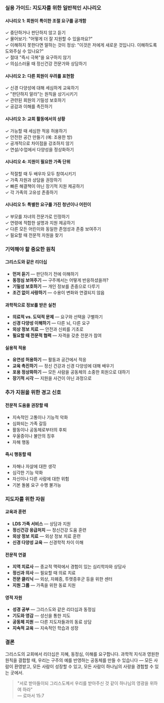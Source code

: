 ### 실용 가이드: 지도자를 위한 일반적인 시나리오

#### 시나리오 1: 회원이 특이한 조절 요구를 공개함
✓ 중단하거나 판단하지 않고 듣기<br/>
✓ 물어보기: "어떻게 더 잘 지원할 수 있을까요?"<br/>
✓ 이해하지 못한다면 말하는 것이 정상: "이것은 저에게 새로운 것입니다. 이해하도록 도와주실 수 있나요?"<br/>
✓ 절대 "즉시 극복"을 요구하지 않기<br/>
✓ 의심스러울 때 정신건강 전문가와 상담하기<br/>

#### 시나리오 2: 다른 회원이 우려를 표현함
✓ 신경 다양성에 대해 세심하게 교육하기<br/>
✓ "판단하지 말라"는 원칙을 상기시키기<br/>
✓ 관련된 회원의 기밀성 보호하기<br/>
✓ 공감과 이해를 촉진하기<br/>

#### 시나리오 3: 교회 활동에서의 상황
✓ 가능할 때 세심한 적응 허용하기<br/>
✓ 안전한 공간 만들기 (예: 조용한 방)<br/>
✓ 공개적으로 차이점을 강조하지 않기<br/>
✓ 연설/수업에서 다양성을 정상화하기<br/>

#### 시나리오 4: 지원이 필요한 가족 단위
✓ 적절할 때 두 배우자 모두 참여시키기<br/>
✓ 가족 자원과 상담을 권장하기<br/>
✓ 빠른 해결책이 아닌 장기적 지원 제공하기<br/>
✓ 각 가족의 고유성 존중하기<br/>

#### 시나리오 5: 특별한 요구를 가진 청년이나 어린이
✓ 부모를 자녀의 전문가로 인정하기<br/>
✓ 연령에 적합한 설명과 지원 제공하기<br/>
✓ 다른 모든 어린이와 동일한 존엄성과 존중 보여주기<br/>
✓ 필요할 때 전문적 자원을 찾기<br/>

### 기억해야 할 중요한 원칙

#### 그리스도와 같은 리더십
- **먼저 듣기** — 판단하기 전에 이해하기
- **동정심 보여주기** — 구주께서는 어떻게 반응하셨을까?
- **기밀성 보호하기** — 개인 정보를 존중으로 다루기
- **조건 없이 사랑하기** — 수용이 변화와 연결되지 않음

#### 과학적으로 정보를 받은 실천
- **의료적 vs. 도덕적 문제** — 요구와 선택을 구별하기
- **신경 다양성 이해하기** — 다른 뇌, 다른 요구
- **외상 정보 치료** — 안전과 신뢰를 기초로
- **필요할 때 전문적 협력** — 자격을 갖춘 전문가 참여

#### 실용적 적용
- **유연성 허용하기** — 활동과 공간에서 적응
- **교육 촉진하기** — 정신 건강과 신경 다양성에 대해 배우기
- **포용 정상화하기** — 모든 사람을 공동체의 소중한 회원으로 대하기
- **장기적 시각** — 지원을 사건이 아닌 과정으로

### 추가 지원을 위한 경고 신호

#### 전문적 도움을 권장할 때
- 지속적인 고통이나 기능적 악화
- 심화되는 가족 갈등
- 활동이나 공동체로부터의 후퇴
- 우울증이나 불안의 징후
- 자해 행동

#### 즉시 행동할 때
- 자해나 자살에 대한 생각
- 심각한 기능 악화
- 자신이나 다른 사람에 대한 위험
- 기본 돌봄 요구 수행 불가능

### 지도자를 위한 자원

#### 교육과 훈련
- **LDS 가족 서비스** — 상담과 지원
- **정신건강 응급처치** — 정신건강 도움 훈련
- **외상 정보 치료** — 외상 정보 치료 훈련
- **신경 다양성 교육** — 신경학적 차이 이해

#### 전문적 연결
- **지역 치료사** — 종교적 맥락에서 경험이 있는 심리학자와 상담사
- **정신과 의사** — 필요할 때 의료 치료
- **전문 클리닉** — 외상, 자폐증, 투렛증후군 등을 위한 센터
- **지원 그룹** — 가족을 위한 동료 지원

#### 영적 자원
- **성경 공부** — 그리스도와 같은 리더십과 동정심
- **기도와 영감** — 성신을 통한 지도
- **공동체 지원** — 다른 지도자들과의 동료 상담
- **지속적 교육** — 지속적인 학습과 성장

### 결론

그리스도의 교회에서 리더십은 지혜, 동정심, 이해를 요구합니다. 과학적 지식과 영원한 원칙을 결합할 때, 우리는 구주의 예를 반영하는 공동체를 만들 수 있습니다 — 모든 사람이 환영받고, 모든 사람이 성장할 수 있고, 모든 사람이 하나님의 사랑을 경험할 수 있는 곳에서.

> "서로 받아들이되 그리스도께서 우리를 받아주신 것 같이 하나님의 영광을 위하여 하라"  
> — 로마서 15:7
